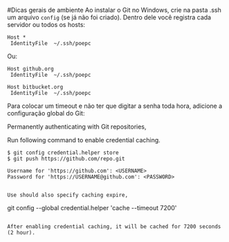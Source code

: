 #Dicas gerais de ambiente
Ao instalar o Git no Windows, crie na pasta .ssh um arquivo `config` (se já não foi criado). Dentro dele você registra cada servidor ou todos os hosts:

```
Host *
 IdentityFile  ~/.ssh/poepc
```

Ou:

```
Host github.org
 IdentityFile  ~/.ssh/poepc

Host bitbucket.org
 IdentityFile  ~/.ssh/poepc
```

Para colocar um timeout e não ter que digitar a senha toda hora, adicione a configuração global do Git:


Permanently authenticating with Git repositories,

Run following command to enable credential caching.
```
$ git config credential.helper store
$ git push https://github.com/repo.git

Username for 'https://github.com': <USERNAME>
Password for 'https://USERNAME@github.com': <PASSWORD>


Use should also specify caching expire,
```
git config --global credential.helper 'cache --timeout 7200'
```

After enabling credential caching, it will be cached for 7200 seconds (2 hour).
